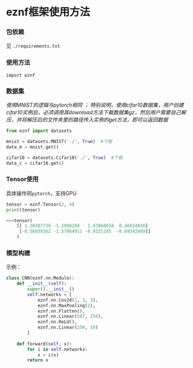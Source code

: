 # eznf框架使用方法

### 包依赖

见 `./requirements.txt`



### 使用方法

`import eznf`



### 数据集

*使用MNIST的逻辑与pytorch相同 ； 特别说明，使用cifar10数据集，用户创建cifar10实例后，必须调用其download方法下载数据集gz，然后用户需要自己解压，并将解压后的文件夹里的路径传入实例的get方法，即可以返回数据*

```python
from eznf import datasets

mnist = datasets.MNIST('./', True)	#下载
data_m = mnist.get()

cifar10 = datasets.Cifar10('./', True)	#下载
data_c = cifar10.get()
```



### Tensor使用

具体操作同`pytorch`，支持GPU

```python
tensor = eznf.Tensor(2, 4)
print(tensor)

>>>tensor(
	[[ 1.30387739 -1.1998284   1.47868658  0.46624838]
	 [-0.56039362 -1.57864911 -0.9321185  -0.69342469]]
	)
```



### 模型构建

示例：

```python
class CNN(eznf.nn.Module):
    def __init__(self):
        super().__init__()
        self.networks = [
            eznf.nn.Cov2d(1, 3, 3),
            eznf.nn.MaxPooling(2),
            eznf.nn.Flatten(),
            eznf.nn.Linear(507, 256),
            eznf.nn.ReLU(),
            eznf.nn.Linear(256, 10)
        ]
    
    def forward(self, x):
        for i in self.networks:
            x = i(x)
        return x
```
